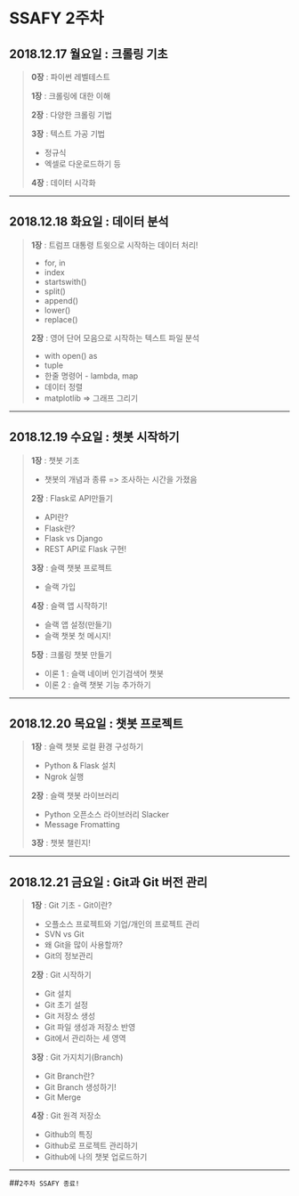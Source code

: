 # SSAFY 2주차

## 2018.12.17 월요일 : 크롤링 기초

> **0장** : 파이썬 레벨테스트 
>
> **1장** : 크롤링에 대한 이해
>
> **2장** : 다양한 크롤링 기법
>
> **3장** : 텍스트 가공 기법 
>
> - 정규식
> - 엑셀로 다운로드하기 등
>
> **4장** : 데이터 시각화

---

## 2018.12.18 화요일 : 데이터 분석

> **1장** : 트럼프 대통령 트윗으로 시작하는 데이터 처리!
>
> - for, in
> - index
> - startswith()
> - split()
> - append()
> - lower()
> - replace()
>
> **2장** : 영어 단어 모음으로 시작하는 텍스트 파일 분석
>
> - with open() as
> - tuple
> - 한줄 명령어 - lambda, map
> - 데이터 정렬
> - matplotlib => 그래프 그리기

---

## 2018.12.19 수요일 : 챗봇 시작하기

> **1장** : 챗봇 기초
>
> - 챗봇의 개념과 종류 => 조사하는 시간을 가졌음
>
> **2장** : Flask로 API만들기
>
> - API란?
> - Flask란?
> - Flask vs Django
> - REST API로 Flask 구현!
>
> **3장** : 슬랙 챗봇 프로젝트
>
> - 슬랙 가입
>
> **4장** : 슬랙 앱 시작하기!
>
> - 슬랙 앱 설정(만들기)
> - 슬랙 챗봇 첫 메시지!
>
> **5장** : 크롤링 챗봇 만들기
>
> - 이론 1 : 슬랙 네이버 인기검색어 챗봇
> - 이론 2 : 슬랙 챗봇 기능 추가하기

---

## 2018.12.20 목요일 : 챗봇 프로젝트

>**1장** : 슬랙 챗봇 로컬 환경 구성하기
>
>- Python & Flask 설치
>- Ngrok 실행
>
>**2장** : 슬랙 챗봇 라이브러리
>
>- Python 오픈소스 라이브러리 Slacker
>- Message Fromatting
>
>**3장** : 챗봇 챌린지!

___

## 2018.12.21 금요일 : Git과 Git 버전 관리

>**1장** : Git 기초 - Git이란?
>
>- 오플소스 프로젝트와 기업/개인의 프로젝트 관리
>- SVN vs Git
>- 왜 Git을 많이 사용할까?
>- Git의 정보관리
>
>**2장** : Git 시작하기
>
>- Git 설치
>- Git 초기 설정
>- Git 저장소 생성
>- Git 파일 생성과 저장소 반영
>- Git에서 관리하는 세 영역
>
>**3장** : Git 가지치기(Branch)
>
>- Git Branch란?
>- Git Branch 생성하기!
>- Git Merge
>
>**4장** : Git 원격 저장소
>
>- Github의 특징
>- Github로 프로젝트 관리하기
>- Github에 나의 챗봇 업로드하기

---

##`2주차 SSAFY 종료!`
